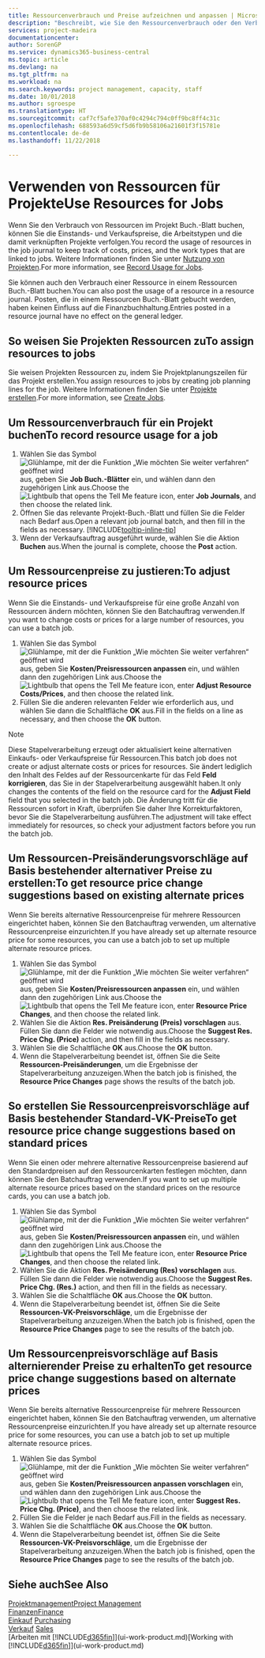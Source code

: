 ```yaml
---
title: Ressourcenverbrauch und Preise aufzeichnen und anpassen | Microsoft Docs
description: "Beschreibt, wie Sie den Ressourcenverbrauch oder den Verbrauch erfassen können, die einem Projekt zugeordnet sind, um Kosten, Preisen und Arbeitstypen zu verwalten."
services: project-madeira
documentationcenter: 
author: SorenGP
ms.service: dynamics365-business-central
ms.topic: article
ms.devlang: na
ms.tgt_pltfrm: na
ms.workload: na
ms.search.keywords: project management, capacity, staff
ms.date: 10/01/2018
ms.author: sgroespe
ms.translationtype: HT
ms.sourcegitcommit: caf7cf5afe370af0c4294c794c0ff9bc8ff4c31c
ms.openlocfilehash: 688593a6d59cf5d6fb9b58106a21601f3f15781e
ms.contentlocale: de-de
ms.lasthandoff: 11/22/2018

---
```

# <a name="use-resources-for-jobs"></a><span data-ttu-id="b48b1-103">Verwenden von Ressourcen für Projekte</span><span class="sxs-lookup"><span data-stu-id="b48b1-103">Use Resources for Jobs</span></span>
<span data-ttu-id="b48b1-104">Wenn Sie den Verbrauch von Ressourcen im Projekt Buch.-Blatt buchen, können Sie die Einstands- und Verkaufspreise, die Arbeitstypen und die damit verknüpften Projekte verfolgen.</span><span class="sxs-lookup"><span data-stu-id="b48b1-104">You record the usage of resources in the job journal to keep track of costs, prices, and the work types that are linked to jobs.</span></span> <span data-ttu-id="b48b1-105">Weitere Informationen finden Sie unter [Nutzung von Projekten](projects-how-record-job-usage.md).</span><span class="sxs-lookup"><span data-stu-id="b48b1-105">For more information, see [Record Usage for Jobs](projects-how-record-job-usage.md).</span></span>

<span data-ttu-id="b48b1-106">Sie können auch den Verbrauch einer Ressource in einem Ressourcen Buch.-Blatt buchen.</span><span class="sxs-lookup"><span data-stu-id="b48b1-106">You can also post the usage of a resource in a resource journal.</span></span> <span data-ttu-id="b48b1-107">Posten, die in einem Ressourcen Buch.-Blatt gebucht werden, haben keinen Einfluss auf die Finanzbuchhaltung.</span><span class="sxs-lookup"><span data-stu-id="b48b1-107">Entries posted in a resource journal have no effect on the general ledger.</span></span>

## <a name="to-assign-resources-to-jobs"></a><span data-ttu-id="b48b1-108">So weisen Sie Projekten Ressourcen zu</span><span class="sxs-lookup"><span data-stu-id="b48b1-108">To assign resources to jobs</span></span>
<span data-ttu-id="b48b1-109">Sie weisen Projekten Ressourcen zu, indem Sie Projektplanungszeilen für das Projekt erstellen.</span><span class="sxs-lookup"><span data-stu-id="b48b1-109">You assign resources to jobs by creating job planning lines for the job.</span></span> <span data-ttu-id="b48b1-110">Weitere Informationen finden Sie unter  [Projekte erstellen](projects-how-create-jobs.md).</span><span class="sxs-lookup"><span data-stu-id="b48b1-110">For more information, see [Create Jobs](projects-how-create-jobs.md).</span></span>

## <a name="to-record-resource-usage-for-a-job"></a><span data-ttu-id="b48b1-111">Um Ressourcenverbrauch für ein Projekt buchen</span><span class="sxs-lookup"><span data-stu-id="b48b1-111">To record resource usage for a job</span></span>
1. <span data-ttu-id="b48b1-112">Wählen Sie das Symbol ![Glühlampe, mit der die Funktion „Wie möchten Sie weiter verfahren“ geöffnet wird](media/ui-search/search_small.png "Wie möchten Sie weiter verfahren?") aus, geben Sie **Job Buch.-Blätter** ein, und wählen dann den zugehörigen Link aus.</span><span class="sxs-lookup"><span data-stu-id="b48b1-112">Choose the ![Lightbulb that opens the Tell Me feature](media/ui-search/search_small.png "Tell me what you want to do") icon, enter **Job Journals**, and then choose the related link.</span></span>
2. <span data-ttu-id="b48b1-113">Öffnen Sie das relevante Projekt-Buch.-Blatt und füllen Sie die Felder nach Bedarf aus.</span><span class="sxs-lookup"><span data-stu-id="b48b1-113">Open a relevant job journal batch, and then fill in the fields as necessary.</span></span> [!INCLUDE[tooltip-inline-tip](includes/tooltip-inline-tip_md.md)]
3. <span data-ttu-id="b48b1-114">Wenn der Verkaufsauftrag ausgeführt wurde, wählen Sie die Aktion **Buchen** aus.</span><span class="sxs-lookup"><span data-stu-id="b48b1-114">When the journal is complete, choose the **Post** action.</span></span>

## <a name="to-adjust-resource-prices"></a><span data-ttu-id="b48b1-115">Um Ressourcenpreise zu justieren:</span><span class="sxs-lookup"><span data-stu-id="b48b1-115">To adjust resource prices</span></span>
<span data-ttu-id="b48b1-116">Wenn Sie die Einstands- und Verkaufspreise für eine große Anzahl von Ressourcen ändern möchten, können Sie den Batchauftrag verwenden.</span><span class="sxs-lookup"><span data-stu-id="b48b1-116">If you want to change costs or prices for a large number of resources, you can use a batch job.</span></span>  

1. <span data-ttu-id="b48b1-117">Wählen Sie das Symbol ![Glühlampe, mit der die Funktion „Wie möchten Sie weiter verfahren“ geöffnet wird](media/ui-search/search_small.png "Wie möchten Sie weiter verfahren?") aus, geben Sie **Kosten/Preisressourcen anpassen** ein, und wählen dann den zugehörigen Link aus.</span><span class="sxs-lookup"><span data-stu-id="b48b1-117">Choose the ![Lightbulb that opens the Tell Me feature](media/ui-search/search_small.png "Tell me what you want to do") icon, enter **Adjust Resource Costs/Prices**, and then choose the related link.</span></span>
2. <span data-ttu-id="b48b1-118">Füllen Sie die anderen relevanten Felder wie erforderlich aus, und wählen Sie dann die Schaltfläche **OK** aus.</span><span class="sxs-lookup"><span data-stu-id="b48b1-118">Fill in the fields on a line as necessary, and then choose the **OK** button.</span></span>

> [!NOTE]  
>   <span data-ttu-id="b48b1-119">Diese Stapelverarbeitung erzeugt oder aktualisiert keine alternativen Einkaufs- oder Verkaufspreise für Ressourcen.</span><span class="sxs-lookup"><span data-stu-id="b48b1-119">This batch job does not create or adjust alternate costs or prices for resources.</span></span> <span data-ttu-id="b48b1-120">Sie ändert lediglich den Inhalt des Feldes auf der Ressourcenkarte für das Feld **Feld korrigieren**, das Sie in der Stapelverarbeitung ausgewählt haben.</span><span class="sxs-lookup"><span data-stu-id="b48b1-120">It only changes the contents of the field on the resource card for the **Adjust Field** field that you selected in the batch job.</span></span> <span data-ttu-id="b48b1-121">Die Änderung tritt für die Ressourcen sofort in Kraft, überprüfen Sie daher Ihre Korrekturfaktoren, bevor Sie die Stapelverarbeitung ausführen.</span><span class="sxs-lookup"><span data-stu-id="b48b1-121">The adjustment will take effect immediately for resources, so check your adjustment factors before you run the batch job.</span></span>

## <a name="to-get-resource-price-change-suggestions-based-on-existing-alternate-prices"></a><span data-ttu-id="b48b1-122">Um Ressourcen-Preisänderungsvorschläge auf Basis bestehender alternativer Preise zu erstellen:</span><span class="sxs-lookup"><span data-stu-id="b48b1-122">To get resource price change suggestions based on existing alternate prices</span></span>
<span data-ttu-id="b48b1-123">Wenn Sie bereits alternative Ressourcenpreise für mehrere Ressourcen eingerichtet haben, können Sie den Batchauftrag verwenden, um alternative Ressourcenpreise einzurichten.</span><span class="sxs-lookup"><span data-stu-id="b48b1-123">If you have already set up alternate resource price for some resources, you can use a batch job to set up multiple alternate resource prices.</span></span>

1. <span data-ttu-id="b48b1-124">Wählen Sie das Symbol ![Glühlampe, mit der die Funktion „Wie möchten Sie weiter verfahren“ geöffnet wird](media/ui-search/search_small.png "Wie möchten Sie weiter verfahren?") aus, geben Sie **Kosten/Preisressourcen anpassen** ein, und wählen dann den zugehörigen Link aus.</span><span class="sxs-lookup"><span data-stu-id="b48b1-124">Choose the ![Lightbulb that opens the Tell Me feature](media/ui-search/search_small.png "Tell me what you want to do") icon, enter **Resource Price Changes**, and then choose the related link.</span></span>
2. <span data-ttu-id="b48b1-125">Wählen Sie die Aktion **Res. Preisänderung (Preis) vorschlagen** aus. Füllen Sie dann die Felder wie notwendig aus.</span><span class="sxs-lookup"><span data-stu-id="b48b1-125">Choose the **Suggest Res. Price Chg. (Price)** action, and then fill in the fields as necessary.</span></span>
3. <span data-ttu-id="b48b1-126">Wählen Sie die Schaltfläche **OK** aus.</span><span class="sxs-lookup"><span data-stu-id="b48b1-126">Choose the **OK** button.</span></span>  
4. <span data-ttu-id="b48b1-127">Wenn die Stapelverarbeitung beendet ist, öffnen Sie die Seite **Ressourcen-Preisänderungen**, um die Ergebnisse der Stapelverarbeitung anzuzeigen.</span><span class="sxs-lookup"><span data-stu-id="b48b1-127">When the batch job is finished, the **Resource Price Changes** page shows the results of the batch job.</span></span>

## <a name="to-get-resource-price-change-suggestions-based-on-standard-prices"></a><span data-ttu-id="b48b1-128">So erstellen Sie Ressourcenpreisvorschläge auf Basis bestehender Standard-VK-Preise</span><span class="sxs-lookup"><span data-stu-id="b48b1-128">To get resource price change suggestions based on standard prices</span></span>
<span data-ttu-id="b48b1-129">Wenn Sie einen oder mehrere alternative Ressourcenpreise basierend auf den Standardpreisen auf den Ressourcenkarten festlegen möchten, dann können Sie den Batchauftrag verwenden.</span><span class="sxs-lookup"><span data-stu-id="b48b1-129">If you want to set up multiple alternate resource prices based on the standard prices on the resource cards, you can use a batch job.</span></span>  

1. <span data-ttu-id="b48b1-130">Wählen Sie das Symbol ![Glühlampe, mit der die Funktion „Wie möchten Sie weiter verfahren“ geöffnet wird](media/ui-search/search_small.png "Wie möchten Sie weiter verfahren?") aus, geben Sie **Kosten/Preisressourcen anpassen** ein, und wählen dann den zugehörigen Link aus.</span><span class="sxs-lookup"><span data-stu-id="b48b1-130">Choose the ![Lightbulb that opens the Tell Me feature](media/ui-search/search_small.png "Tell me what you want to do") icon, enter **Resource Price Changes**, and then choose the related link.</span></span>
2. <span data-ttu-id="b48b1-131">Wählen Sie die Aktion **Res. Preisänderung (Res) vorschlagen** aus. Füllen Sie dann die Felder wie notwendig aus.</span><span class="sxs-lookup"><span data-stu-id="b48b1-131">Choose the **Suggest Res. Price Chg. (Res.)** action, and then fill in the fields as necessary.</span></span>  
3. <span data-ttu-id="b48b1-132">Wählen Sie die Schaltfläche **OK** aus.</span><span class="sxs-lookup"><span data-stu-id="b48b1-132">Choose the **OK** button.</span></span>  
4. <span data-ttu-id="b48b1-133">Wenn die Stapelverarbeitung beendet ist, öffnen Sie die Seite **Ressourcen-VK-Preisvorschläge**, um die Ergebnisse der Stapelverarbeitung anzuzeigen.</span><span class="sxs-lookup"><span data-stu-id="b48b1-133">When the batch job is finished, open the **Resource Price Changes** page to see the results of the batch job.</span></span>

## <a name="to-get-resource-price-change-suggestions-based-on-alternate-prices"></a><span data-ttu-id="b48b1-134">Um Ressourcenpreisvorschläge auf Basis alternierender Preise zu erhalten</span><span class="sxs-lookup"><span data-stu-id="b48b1-134">To get resource price change suggestions based on alternate prices</span></span>
<span data-ttu-id="b48b1-135">Wenn Sie bereits alternative Ressourcenpreise für mehrere Ressourcen eingerichtet haben, können Sie den Batchauftrag verwenden, um alternative Ressourcenpreise einzurichten.</span><span class="sxs-lookup"><span data-stu-id="b48b1-135">If you have already set up alternate resource price for some resources, you can use a batch job to set up multiple alternate resource prices.</span></span>

1. <span data-ttu-id="b48b1-136">Wählen Sie das Symbol ![Glühlampe, mit der die Funktion „Wie möchten Sie weiter verfahren“ geöffnet wird](media/ui-search/search_small.png "Wie möchten Sie weiter verfahren?") aus, geben Sie **Kosten/Preisressourcen anpassen vorschlagen** ein, und wählen dann den zugehörigen Link aus.</span><span class="sxs-lookup"><span data-stu-id="b48b1-136">Choose the ![Lightbulb that opens the Tell Me feature](media/ui-search/search_small.png "Tell me what you want to do") icon, enter **Suggest Res. Price Chg. (Price)**, and then choose the related link.</span></span>  
2. <span data-ttu-id="b48b1-137">Füllen Sie die Felder je nach Bedarf aus.</span><span class="sxs-lookup"><span data-stu-id="b48b1-137">Fill in the fields as necessary.</span></span>
3. <span data-ttu-id="b48b1-138">Wählen Sie die Schaltfläche **OK** aus.</span><span class="sxs-lookup"><span data-stu-id="b48b1-138">Choose the **OK** button.</span></span>  
4. <span data-ttu-id="b48b1-139">Wenn die Stapelverarbeitung beendet ist, öffnen Sie die Seite **Ressourcen-VK-Preisvorschläge**, um die Ergebnisse der Stapelverarbeitung anzuzeigen.</span><span class="sxs-lookup"><span data-stu-id="b48b1-139">When the batch job is finished, open the **Resource Price Changes** page to see the results of the batch job.</span></span>

## <a name="see-also"></a><span data-ttu-id="b48b1-140">Siehe auch</span><span class="sxs-lookup"><span data-stu-id="b48b1-140">See Also</span></span>
[<span data-ttu-id="b48b1-141">Projektmanagement</span><span class="sxs-lookup"><span data-stu-id="b48b1-141">Project Management</span></span>](projects-manage-projects.md)  
[<span data-ttu-id="b48b1-142">Finanzen</span><span class="sxs-lookup"><span data-stu-id="b48b1-142">Finance</span></span>](finance.md)  
<span data-ttu-id="b48b1-143">[Einkauf](purchasing-manage-purchasing.md)       </span><span class="sxs-lookup"><span data-stu-id="b48b1-143">[Purchasing](purchasing-manage-purchasing.md)       </span></span>  
<span data-ttu-id="b48b1-144">[Verkauf](sales-manage-sales.md)   </span><span class="sxs-lookup"><span data-stu-id="b48b1-144">[Sales](sales-manage-sales.md)   </span></span>  
<span data-ttu-id="b48b1-145">[Arbeiten mit [!INCLUDE[d365fin](includes/d365fin_md.md)]](ui-work-product.md)</span><span class="sxs-lookup"><span data-stu-id="b48b1-145">[Working with [!INCLUDE[d365fin](includes/d365fin_md.md)]](ui-work-product.md)</span></span>  

